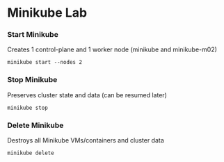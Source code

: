 # Minikube Lab

### Start Minikube

Creates 1 control-plane and 1 worker node (minikube and minikube-m02)

```
minikube start --nodes 2
```

### Stop Minikube

Preserves cluster state and data (can be resumed later)

```
minikube stop
```

### Delete Minikube

Destroys all Minikube VMs/containers and cluster data

```
minikube delete
```
